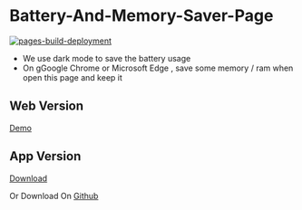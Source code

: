 # Battery-And-Memory-Saver-Page

[![pages-build-deployment](https://github.com/Fire-App-YT/Battery-And-Memory-Saver-Page/actions/workflows/pages/pages-build-deployment/badge.svg)](https://github.com/Fire-App-YT/Battery-And-Memory-Saver-Page/actions/workflows/pages/pages-build-deployment)

- We use dark mode to save the battery usage 
- On gGoogle Chrome or Microsoft Edge , save some memory / ram when open this page and keep it

## Web Version

[Demo](https://fire-app-yt.github.io/Battery-And-Memory-Saver-Page/)

## App Version

[Download](https://github.com/Fire-App-YT/Battery-And-Memory-Saver-Page/releases/download/V1.0.0/fire-battery-saver.Setup.1.0.0.exe)

Or Download On [Github](https://github.com/Fire-App-YT/Battery-And-Memory-Saver-Page/releases/latest)
